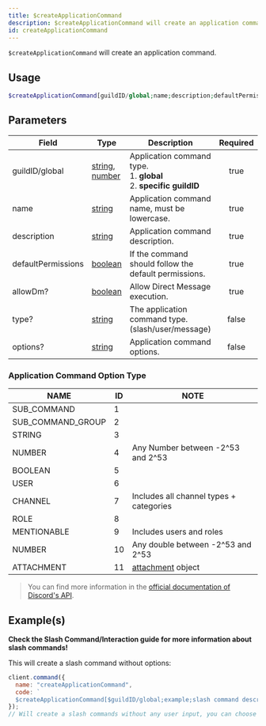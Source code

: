 ```yaml
---
title: $createApplicationCommand
description: $createApplicationCommand will create an application command.
id: createApplicationCommand
---
```


`$createApplicationCommand` will create an application command.

## Usage

```php
$createApplicationCommand[guildID/global;name;description;defaultPermission;type?;allowDm?;options?]
```

## Parameters

| Field              | Type                                                                                                                                                                                                 | Description                                                                 | Required |
| ------------------ | ---------------------------------------------------------------------------------------------------------------------------------------------------------------------------------------------------- | --------------------------------------------------------------------------- | :------: |
| guildID/global     | [string](https://developer.mozilla.org/en-US/docs/Web/JavaScript/Reference/Global_Objects/String), [number](https://developer.mozilla.org/en-us/docs/web/javascript/reference/global_objects/number) | Application command type. <br/> 1. **global** <br/> 2. **specific guildID** |   true   |
| name               | [string](https://developer.mozilla.org/en-US/docs/Web/JavaScript/Reference/Global_Objects/String)                                                                                                    | Application command name, must be lowercase.                                |   true   |
| description        | [string](https://developer.mozilla.org/en-US/docs/Web/JavaScript/Reference/Global_Objects/String)                                                                                                    | Application command description.                                            |   true   |
| defaultPermissions | [boolean](https://developer.mozilla.org/en-US/docs/Web/JavaScript/Reference/Global_Objects/Boolean)                                                                                                  | If the command should follow the default permissions.                       |   true   |
| allowDm?           | [boolean](https://developer.mozilla.org/en-US/docs/Web/JavaScript/Reference/Global_Objects/Boolean)                                                                                                  | Allow Direct Message execution.                                             |   true   |
| type?              | [string](https://developer.mozilla.org/en-US/docs/Web/JavaScript/Reference/Global_Objects/String)                                                                                                    | The application command type. (slash/user/message)                          |  false   |
| options?           | [string](https://developer.mozilla.org/en-US/docs/Web/JavaScript/Reference/Global_Objects/String)                                                                                                    | Application command options.                                                |  false   |

### Application Command Option Type

| NAME              | ID  | NOTE                                                                                         |
| ----------------- | --- | -------------------------------------------------------------------------------------------- |
| SUB_COMMAND       | 1   |                                                                                              |
| SUB_COMMAND_GROUP | 2   |                                                                                              |
| STRING            | 3   |                                                                                              |
| NUMBER            | 4   | Any Number between -2^53 and 2^53                                                            |
| BOOLEAN           | 5   |                                                                                              |
| USER              | 6   |                                                                                              |
| CHANNEL           | 7   | Includes all channel types + categories                                                      |
| ROLE              | 8   |                                                                                              |
| MENTIONABLE       | 9   | Includes users and roles                                                                     |
| NUMBER            | 10  | Any double between -2^53 and 2^53                                                            |
| ATTACHMENT        | 11  | [attachment](https://discord.com/developers/docs/resources/channel#attachment-object) object |

> You can find more information in the [official documentation of Discord's API](https://discord.com/developers/docs/interactions/application-commands#application-command-object-application-command-option-type).

## Example(s)

**Check the Slash Command/Interaction guide for more information about slash commands!**

This will create a slash command without options:

```js
client.command({
  name: "createApplicationCommand",
  code: `
  $createApplicationCommand[$guildID/global;example;slash command description!;true;true;slash]`
});
// Will create a slash commands without any user input, you can choose between global/$guildID to create a command globally or only for a specific guild.
```
